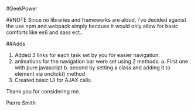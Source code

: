 #GeekPower

##NOTE
Since no libraries and frameworks are aloud, i've decided against the use npm and webpack simply because it would only allow for basic comforts like es6 and sass ect..

##Adds

1. Added 3 links for each task set by you for easier navigation.
2. animations for the navigation bar were set using 2 methods.
	a. First one with pure javascript
  b. second by setting a class and adding it to element via onclick() method
3. Created basic UI for AJAX calls.

Thank you for considering me.

Pierre Smith
